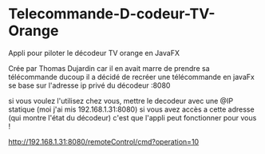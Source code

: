 # Telecommande-D-codeur-TV-Orange
Appli pour piloter le décodeur TV orange en JavaFX

Crée par Thomas Dujardin car il en avait marre de prendre sa télécommande ducoup il a décidé de recréer une télécommande en javaFx
se base sur l'adresse ip privé du décodeur :8080 

si vous voulez l'utilisez chez vous, mettre le decodeur avec une @IP statique (moi j'ai mis 192.168.1.31:8080)
si vous avez accès a cette adresse (qui montre l'état du décodeur) c'est que l'appli peut fonctionner pour vous !

http://192.168.1.31:8080/remoteControl/cmd?operation=10
